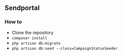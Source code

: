 ## Sendportal

### How to

* Clone the repository
* `composer install`
* `php artisan db:migrate`
* `php artisan db:seed --class=CampaignStatusSeeder`